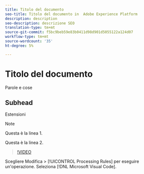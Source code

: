 ```yaml
---
title: Titolo del documento
seo-title: Titolo del documento in  Adobe Experience Platform
description: description
seo-description: descrizione SEO
translation-type: tm+mt
source-git-commit: f5bc9beb59e83b0411d98d901d5055122a124d07
workflow-type: tm+mt
source-wordcount: '35'
ht-degree: 5%

---
```



# Titolo del documento

Parole e cose

## Subhead

Estensioni

>[!NOTE]
> 
> Questa è la linea 1.
>
> Questa è la linea 2.

>[!VIDEO](https://youtu.be/ypS_CKym5NQ)

Scegliere Modifica > [!UICONTROL Processing Rules] per eseguire un&#39;operazione. Seleziona [!DNL Microsoft Visual Code].

